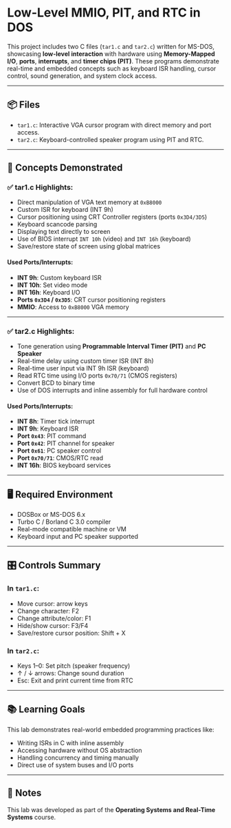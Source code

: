 # Low-Level MMIO, PIT, and RTC in DOS

This project includes two C files (`tar1.c` and `tar2.c`) written for MS-DOS, showcasing **low-level interaction** with hardware using **Memory-Mapped I/O**, **ports**, **interrupts**, and **timer chips (PIT)**. These programs demonstrate real-time and embedded concepts such as keyboard ISR handling, cursor control, sound generation, and system clock access.

---

## 📦 Files

- `tar1.c`: Interactive VGA cursor program with direct memory and port access.
- `tar2.c`: Keyboard-controlled speaker program using PIT and RTC.

---

## 🧠 Concepts Demonstrated

### ✅ tar1.c Highlights:
- Direct manipulation of VGA text memory at `0xB8000`
- Custom ISR for keyboard (INT 9h)
- Cursor positioning using CRT Controller registers (ports `0x3D4/3D5`)
- Keyboard scancode parsing
- Displaying text directly to screen
- Use of BIOS interrupt `INT 10h` (video) and `INT 16h` (keyboard)
- Save/restore state of screen using global matrices

#### Used Ports/Interrupts:
- **INT 9h**: Custom keyboard ISR
- **INT 10h**: Set video mode
- **INT 16h**: Keyboard I/O
- **Ports `0x3D4` / `0x3D5`**: CRT cursor positioning registers
- **MMIO**: Access to `0xB8000` VGA memory

---

### ✅ tar2.c Highlights:
- Tone generation using **Programmable Interval Timer (PIT)** and **PC Speaker**
- Real-time delay using custom timer ISR (INT 8h)
- Real-time user input via INT 9h ISR (keyboard)
- Read RTC time using I/O ports `0x70/71` (CMOS registers)
- Convert BCD to binary time
- Use of DOS interrupts and inline assembly for full hardware control

#### Used Ports/Interrupts:
- **INT 8h**: Timer tick interrupt
- **INT 9h**: Keyboard ISR
- **Port `0x43`**: PIT command
- **Port `0x42`**: PIT channel for speaker
- **Port `0x61`**: PC speaker control
- **Port `0x70/71`**: CMOS/RTC read
- **INT 16h**: BIOS keyboard services

---

## 🖥️ Required Environment

- DOSBox or MS-DOS 6.x
- Turbo C / Borland C 3.0 compiler
- Real-mode compatible machine or VM
- Keyboard input and PC speaker supported

---

## 🎛️ Controls Summary

### In `tar1.c`:
- Move cursor: arrow keys
- Change character: F2
- Change attribute/color: F1
- Hide/show cursor: F3/F4
- Save/restore cursor position: Shift + X

### In `tar2.c`:
- Keys 1–0: Set pitch (speaker frequency)
- ↑ / ↓ arrows: Change sound duration
- Esc: Exit and print current time from RTC

---

## 📚 Learning Goals

This lab demonstrates real-world embedded programming practices like:

- Writing ISRs in C with inline assembly
- Accessing hardware without OS abstraction
- Handling concurrency and timing manually
- Direct use of system buses and I/O ports

---

## 📝 Notes

This lab was developed as part of the **Operating Systems and Real-Time Systems** course.

